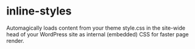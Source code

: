 # inline-styles
Automagically loads content from your theme style.css in the site-wide head of your WordPress site as internal (embedded) CSS for faster page render.
